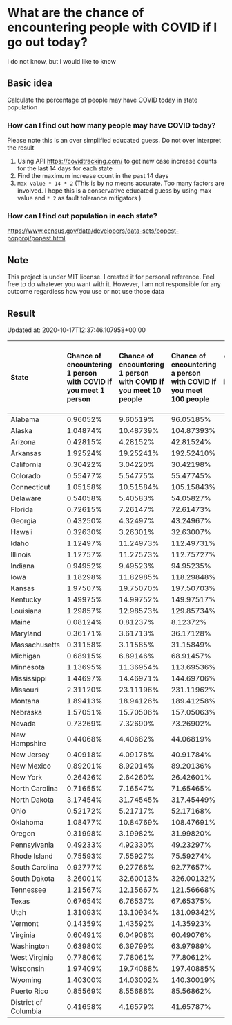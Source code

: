 # What are the chance of encountering people with COVID if I go out today?
I do not know, but I would like to know

## Basic idea
Calculate the percentage of people may have COVID today in state population

### How can I find out how many people may have COVID today?
Please note this is an over simplified educated guess. Do not over interpret the result 
1. Using API https://covidtracking.com/ to get new case increase counts for the last 14 days for each state
2. Find the maximum increase count in the past 14 days
3. `Max value * 14 * 2` (This is by no means accurate. Too many factors are involved. I hope this is a conservative educated guess by using max value and `* 2` as fault tolerance mitigators ) 

### How can I find out population in each state?
https://www.census.gov/data/developers/data-sets/popest-popproj/popest.html

## Note
This project is under MIT license. I created it for personal reference. Feel free to do whatever you want with it. However, I am not responsible for any outcome regardless how you use or not use those data 

## Result

 Updated at: 2020-10-17T12:37:46.107958+00:00

| State                | Chance of encountering 1 person with COVID if you meet 1 person   | Chance of encountering 1 person with COVID if you meet 10 people   | Chance of encountering a person with COVID if you meet 100 people   |   Max count of new case increase in the past 14 days |   Estimated people count with COVID |
|:---------------------|:------------------------------------------------------------------|:-------------------------------------------------------------------|:--------------------------------------------------------------------|-----------------------------------------------------:|------------------------------------:|
| Alabama              | 0.96052%                                                          | 9.60519%                                                           | 96.05185%                                                           |                                                 1682 |                               47096 |
| Alaska               | 1.04874%                                                          | 10.48739%                                                          | 104.87393%                                                          |                                                  274 |                                7672 |
| Arizona              | 0.42815%                                                          | 4.28152%                                                           | 42.81524%                                                           |                                                 1113 |                               31164 |
| Arkansas             | 1.92524%                                                          | 19.25241%                                                          | 192.52410%                                                          |                                                 2075 |                               58100 |
| California           | 0.30422%                                                          | 3.04220%                                                           | 30.42198%                                                           |                                                 4293 |                              120204 |
| Colorado             | 0.55477%                                                          | 5.54775%                                                           | 55.47745%                                                           |                                                 1141 |                               31948 |
| Connecticut          | 1.05158%                                                          | 10.51584%                                                          | 105.15843%                                                          |                                                 1339 |                               37492 |
| Delaware             | 0.54058%                                                          | 5.40583%                                                           | 54.05827%                                                           |                                                  188 |                                5264 |
| Florida              | 0.72615%                                                          | 7.26147%                                                           | 72.61473%                                                           |                                                 5570 |                              155960 |
| Georgia              | 0.43250%                                                          | 4.32497%                                                           | 43.24967%                                                           |                                                 1640 |                               45920 |
| Hawaii               | 0.32630%                                                          | 3.26301%                                                           | 32.63007%                                                           |                                                  165 |                                4620 |
| Idaho                | 1.12497%                                                          | 11.24973%                                                          | 112.49731%                                                          |                                                  718 |                               20104 |
| Illinois             | 1.12757%                                                          | 11.27573%                                                          | 112.75727%                                                          |                                                 5103 |                              142884 |
| Indiana              | 0.94952%                                                          | 9.49523%                                                           | 94.95235%                                                           |                                                 2283 |                               63924 |
| Iowa                 | 1.18298%                                                          | 11.82985%                                                          | 118.29848%                                                          |                                                 1333 |                               37324 |
| Kansas               | 1.97507%                                                          | 19.75070%                                                          | 197.50703%                                                          |                                                 2055 |                               57540 |
| Kentucky             | 1.49975%                                                          | 14.99752%                                                          | 149.97517%                                                          |                                                 2393 |                               67004 |
| Louisiana            | 1.29857%                                                          | 12.98573%                                                          | 129.85734%                                                          |                                                 2156 |                               60368 |
| Maine                | 0.08124%                                                          | 0.81237%                                                           | 8.12372%                                                            |                                                   39 |                                1092 |
| Maryland             | 0.36171%                                                          | 3.61713%                                                           | 36.17128%                                                           |                                                  781 |                               21868 |
| Massachusetts        | 0.31158%                                                          | 3.11585%                                                           | 31.15849%                                                           |                                                  767 |                               21476 |
| Michigan             | 0.68915%                                                          | 6.89146%                                                           | 68.91457%                                                           |                                                 2458 |                               68824 |
| Minnesota            | 1.13695%                                                          | 11.36954%                                                          | 113.69536%                                                          |                                                 2290 |                               64120 |
| Mississippi          | 1.44697%                                                          | 14.46971%                                                          | 144.69706%                                                          |                                                 1538 |                               43064 |
| Missouri             | 2.31120%                                                          | 23.11196%                                                          | 231.11962%                                                          |                                                 5066 |                              141848 |
| Montana              | 1.89413%                                                          | 18.94126%                                                          | 189.41258%                                                          |                                                  723 |                               20244 |
| Nebraska             | 1.57051%                                                          | 15.70506%                                                          | 157.05063%                                                          |                                                 1085 |                               30380 |
| Nevada               | 0.73269%                                                          | 7.32690%                                                           | 73.26902%                                                           |                                                  806 |                               22568 |
| New Hampshire        | 0.44068%                                                          | 4.40682%                                                           | 44.06819%                                                           |                                                  214 |                                5992 |
| New Jersey           | 0.40918%                                                          | 4.09178%                                                           | 40.91784%                                                           |                                                 1298 |                               36344 |
| New Mexico           | 0.89201%                                                          | 8.92014%                                                           | 89.20136%                                                           |                                                  668 |                               18704 |
| New York             | 0.26426%                                                          | 2.64260%                                                           | 26.42601%                                                           |                                                 1836 |                               51408 |
| North Carolina       | 0.71655%                                                          | 7.16547%                                                           | 71.65465%                                                           |                                                 2684 |                               75152 |
| North Dakota         | 3.17454%                                                          | 31.74545%                                                          | 317.45449%                                                          |                                                  864 |                               24192 |
| Ohio                 | 0.52172%                                                          | 5.21717%                                                           | 52.17168%                                                           |                                                 2178 |                               60984 |
| Oklahoma             | 1.08477%                                                          | 10.84769%                                                          | 108.47691%                                                          |                                                 1533 |                               42924 |
| Oregon               | 0.31998%                                                          | 3.19982%                                                           | 31.99820%                                                           |                                                  482 |                               13496 |
| Pennsylvania         | 0.49233%                                                          | 4.92330%                                                           | 49.23297%                                                           |                                                 2251 |                               63028 |
| Rhode Island         | 0.75593%                                                          | 7.55927%                                                           | 75.59274%                                                           |                                                  286 |                                8008 |
| South Carolina       | 0.92777%                                                          | 9.27766%                                                           | 92.77657%                                                           |                                                 1706 |                               47768 |
| South Dakota         | 3.26001%                                                          | 32.60013%                                                          | 326.00132%                                                          |                                                 1030 |                               28840 |
| Tennessee            | 1.21567%                                                          | 12.15667%                                                          | 121.56668%                                                          |                                                 2965 |                               83020 |
| Texas                | 0.67654%                                                          | 6.76537%                                                           | 67.65375%                                                           |                                                 7006 |                              196168 |
| Utah                 | 1.31093%                                                          | 13.10934%                                                          | 131.09342%                                                          |                                                 1501 |                               42028 |
| Vermont              | 0.14359%                                                          | 1.43592%                                                           | 14.35923%                                                           |                                                   32 |                                 896 |
| Virginia             | 0.60491%                                                          | 6.04908%                                                           | 60.49076%                                                           |                                                 1844 |                               51632 |
| Washington           | 0.63980%                                                          | 6.39799%                                                           | 63.97989%                                                           |                                                 1740 |                               48720 |
| West Virginia        | 0.77806%                                                          | 7.78061%                                                           | 77.80612%                                                           |                                                  498 |                               13944 |
| Wisconsin            | 1.97409%                                                          | 19.74088%                                                          | 197.40885%                                                          |                                                 4105 |                              114940 |
| Wyoming              | 1.40300%                                                          | 14.03002%                                                          | 140.30019%                                                          |                                                  290 |                                8120 |
| Puerto Rico          | 0.85569%                                                          | 8.55686%                                                           | 85.56862%                                                           |                                                  976 |                               27328 |
| District of Columbia | 0.41658%                                                          | 4.16579%                                                           | 41.65787%                                                           |                                                  105 |                                2940 |